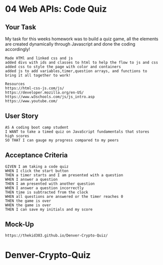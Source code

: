 # 04 Web APIs: Code Quiz

## Your Task

My task for this weeks homework was to build a quiz game, all the elements are created dynamically through Javascript and done the coding accordingly!



```
Made HTMl and linked css and js 
added divs with ids and classes to html to help the flow to js and css 
added css to style the page with color and containers 
added js to add variables,timer,question arrays, and functions to bring it all together to work! 
```
```
Resources 
https://html-css-js.com/js/
https://developer.mozilla.org/en-US/
https://www.w3schools.com/js/js_intro.asp
https://www.youtube.com/
```



## User Story

```
AS A coding boot camp student
I WANT to take a timed quiz on JavaScript fundamentals that stores high scores
SO THAT I can gauge my progress compared to my peers
```


## Acceptance Criteria

```
GIVEN I am taking a code quiz
WHEN I click the start button
THEN a timer starts and I am presented with a question
WHEN I answer a question
THEN I am presented with another question
WHEN I answer a question incorrectly
THEN time is subtracted from the clock
WHEN all questions are answered or the timer reaches 0
THEN the game is over
WHEN the game is over
THEN I can save my initials and my score
```

## Mock-Up

```
https://thekid303.github.io/Denver-Crypto-Quiz/
```

# 
# Denver-Crypto-Quiz
